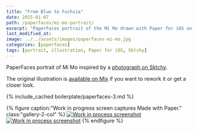 ```yaml
---
title: "From Blue to Fuchsia"
date: 2015-01-07
path: /paperfaces/mi-mo-portrait/
excerpt: "PaperFaces portrait of the Mi Mo drawn with Paper for iOS on an iPad."
last_modified_at: 
image: ../../assets/images/paperfaces-mi-mo.jpg
categories: [paperfaces]
tags: [portrait, illustration, Paper for iOS, Sktchy]
---
```


PaperFaces portrait of Mi Mo inspired by a [photograph on Sktchy](https://sktchy.com/oIkdLC).

The original illustration is [available on Mix](https://mix.fiftythree.com/11098-Michael-Rose/1619293) if you want to rework it or get a closer look.

{% include_cached boilerplate/paperfaces-3.md %}

{% figure caption:"Work in progress screen captures Made with Paper." class:"gallery-2-col" %}
[![Work in process screenshot](../../assets/images/paperfaces-mi-mo-process-1-600.jpg)](../../assets/images/paperfaces-mi-mo-process-1-lg.jpg) [![Work in process screenshot](../../assets/images/paperfaces-mi-mo-process-2-600.jpg)](../../assets/images/paperfaces-mi-mo-process-2-lg.jpg)
{% endfigure %}
